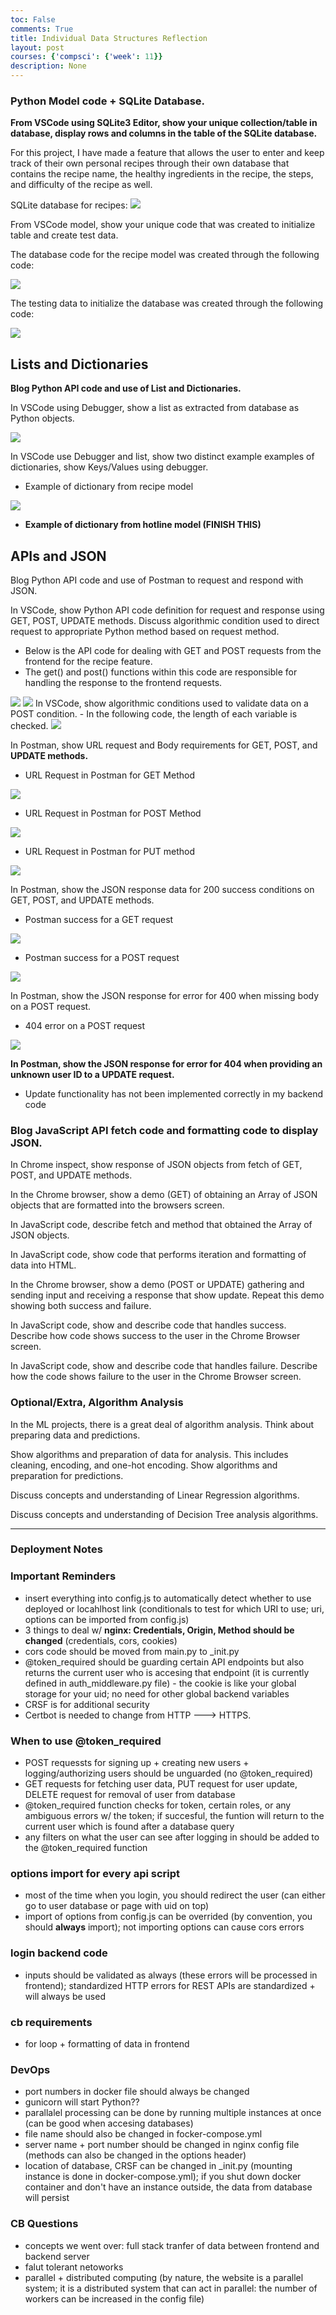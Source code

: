 ```yaml
---
toc: False
comments: True
title: Individual Data Structures Reflection
layout: post
courses: {'compsci': {'week': 11}}
description: None
---
```


### Python Model code + SQLite Database.

**From VSCode using SQLite3 Editor, show your unique collection/table in database, display rows and columns in the table of the SQLite database.**

For this project, I have made a feature that allows the user to enter and keep track of their own personal recipes through their own database that contains the recipe name, the healthy ingredients in the recipe, the steps, and difficulty of the recipe as well. 

SQLite database for recipes: 
<img src = "https://i.ibb.co/0QR9fCh/Screenshot-2024-04-23-at-7-08-49-PM.png">

From VSCode model, show your unique code that was created to initialize table and create test data.

The database code for the recipe model was created through the following code:

<img src = "https://i.ibb.co/9W3xKBS/Screenshot-2024-04-23-at-7-16-57-PM.png">

The testing data to initialize the database was created through the following code: 

<img src = "https://i.ibb.co/PFLg6Mc/Screenshot-2024-04-23-at-7-12-28-PM.png">

## Lists and Dictionaries

**Blog Python API code and use of List and Dictionaries.**

In VSCode using Debugger, show a list as extracted from database as Python objects.

<img src = "https://i.ibb.co/Qjgpt4z/Screenshot-2024-04-23-at-7-27-32-PM.png">

In VSCode use Debugger and list, show two distinct example examples of dictionaries, show Keys/Values using debugger.

- Example of dictionary from recipe model

<img src = "https://i.ibb.co/Z6Ry1qh/Screenshot-2024-04-23-at-7-36-19-PM.png">

- **Example of dictionary from hotline model (FINISH THIS)**




## APIs and JSON
Blog Python API code and use of Postman to request and respond with JSON.

In VSCode, show Python API code definition for request and response using GET, POST, UPDATE methods. Discuss algorithmic condition used to direct request to appropriate Python method based on request method.

- Below is the API code for dealing with GET and POST requests from the frontend for the recipe feature. 
- The get() and post() functions within this code are responsible for handling the response to the frontend requests. 

<img src = "https://i.ibb.co/FwzBB0m/Screenshot-2024-04-23-at-7-46-36-PM.png">

<img src = "https://i.ibb.co/ZNYjDjs/Screenshot-2024-04-23-at-7-46-51-PM.png">
In VSCode, show algorithmic conditions used to validate data on a POST condition.
- In the following code, the length of each variable is checked.
<img src = "https://i.ibb.co/fC3Zsq8/Screenshot-2024-04-23-at-7-51-53-PM.png">

In Postman, show URL request and Body requirements for GET, POST, and **UPDATE methods.**

- URL Request in Postman for GET Method

<img src = "https://i.ibb.co/dpfwMZb/Screenshot-2024-04-23-at-7-55-21-PM.png">

- URL Request in Postman for POST Method

<img src = "https://i.ibb.co/fC7kDZV/Screenshot-2024-04-23-at-8-10-12-PM.png">

- URL Request in Postman for PUT method

<img src = "https://i.ibb.co/XZf9MX9/Screenshot-2024-04-23-at-8-36-53-PM.png">

In Postman, show the JSON response data for 200 success conditions on GET, POST, and UPDATE methods.

- Postman success for a GET request
<img src = "https://i.ibb.co/L6mntQg/Screenshot-2024-04-23-at-7-58-00-PM.png">


- Postman success for a POST request 
<img src="https://i.ibb.co/bPzLWpg/Screenshot-2024-04-23-at-8-05-32-PM.png">

In Postman, show the JSON response for error for 400 when missing body on a POST request.

- 404 error on a POST request
<img src = "https://i.ibb.co/yPYC0Db/Screenshot-2024-04-23-at-8-23-35-PM.png">

**In Postman, show the JSON response for error for 404 when providing an unknown user ID to a UPDATE request.**
- Update functionality has not been implemented correctly in my backend code

### Blog JavaScript API fetch code and formatting code to display JSON.

In Chrome inspect, show response of JSON objects from fetch of GET, POST, and UPDATE methods.

In the Chrome browser, show a demo (GET) of obtaining an Array of JSON objects that are formatted into the browsers screen.

In JavaScript code, describe fetch and method that obtained the Array of JSON objects.

In JavaScript code, show code that performs iteration and formatting of data into HTML.

In the Chrome browser, show a demo (POST or UPDATE) gathering and sending input and receiving a response that show update. Repeat this demo showing both success and failure.

In JavaScript code, show and describe code that handles success. Describe how code shows success to the user in the Chrome Browser screen.

In JavaScript code, show and describe code that handles failure. Describe how the code shows failure to the user in the Chrome Browser screen.


### Optional/Extra, Algorithm Analysis
In the ML projects, there is a great deal of algorithm analysis. Think about preparing data and predictions.

Show algorithms and preparation of data for analysis. This includes cleaning, encoding, and one-hot encoding.
Show algorithms and preparation for predictions.

Discuss concepts and understanding of Linear Regression algorithms.

Discuss concepts and understanding of Decision Tree analysis algorithms.



---
### Deployment Notes

### Important Reminders
- insert everything into config.js to automatically detect whether to use deployed or locahlhost link (conditionals to test for which URI to use; uri, options can be imported from config.js)
- 3 things to deal w/ **nginx: Credentials, Origin, Method should be changed** (credentials, cors, cookies)
- cors code should be moved from main.py to _init.py
- @token_required should be guarding certain API endpoints but also returns the current user who is accesing that endpoint (it is currently defined in auth_middleware.py file) - the cookie is like your global storage for your uid; no need for other global backend variables
- CRSF is for additional security 
- Certbot is needed to change from HTTP ---> HTTPS.

### When to use @token_required
- POST requessts for signing up + creating new users + logging/authorizing users should be unguarded (no @token_required)
- GET requests for fetching user data, PUT request for user update, DELETE request for removal of user from database
- @token_required function checks for token, certain roles, or any ambiguous errors w/ the token; if succesful, the funtion will return to the current user which is found after a database query
- any filters on what the user can see after logging in should be added to the @token_required function

### options import for every api script
- most of the time when you login, you should redirect the user (can either go to user database or page with uid on top)
- import of options from config.js can be overrided (by convention, you should **always** import); not importing options can cause cors errors

### login backend code
- inputs should be validated as always (these errors will be processed in frontend); standardized HTTP errors for REST APIs are standardized + will always be used

### cb requirements
- for loop + formatting of data in frontend

### DevOps
- port numbers in docker file should always be changed
- gunicorn will start Python??
- parallalel processing can be done by running multiple instances at once (can be good when accesing databases)
- file name should also be changed in focker-compose.yml
- server name + port number should be changed in nginx config file (methods can also be changed in the options header)
- location of database, CRSF can be changed in _init.py (mounting instance is done in docker-compose.yml); if you shut down docker container and don't have an instance outside, the data from database will persist 

### CB Questions
- concepts we went over:
full stack tranfer of data between frontend and backend server
- falut tolerant netoworks
- parallel + distributed computing (by nature, the website is a parallel system; it is a distributed system that can act in parallel: the number of workers can be increased in the config file)

